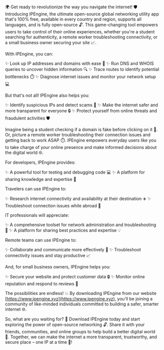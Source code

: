 🌍️ Get ready to revolutionize the way you navigate the internet! 🛡️ Introducing IPEngine, the ultimate open-source global networking utility app that's 100% free, available in every country and region, supports all languages, and is fully open-source 🔓. This game-changing tool empowers users to take control of their online experiences, whether you're a student searching for authenticity, a remote worker troubleshooting connectivity, or a small business owner securing your site 📈.

With IPEngine, you can:

✨ Look up IP addresses and domains with ease 👀
✨ Run DNS and WHOIS queries to uncover hidden information 🔍
✨ Trace routes to identify potential bottlenecks ⏱️
✨ Diagnose internet issues and monitor your network setup 💻

But that's not all! IPEngine also helps you:

✨ Identify suspicious IPs and detect scams 🚫
✨ Make the internet safer and more transparent for everyone 🔒
✨ Protect yourself from online threats and fraudulent activities 🛡️

Imagine being a student checking if a domain is fake before clicking on it 💸. Or, picture a remote worker troubleshooting their connection issues and getting back to work ASAP ⏱️. IPEngine empowers everyday users like you to take charge of your online presence and make informed decisions about the digital world 🌐.

For developers, IPEngine provides:

✨ A powerful tool for testing and debugging code 💻
✨ A platform for sharing knowledge and expertise 🔗

Travelers can use IPEngine to:

✨ Research internet connectivity and availability at their destination ✈️
✨ Troubleshoot connection issues while abroad 📱

IT professionals will appreciate:

✨ A comprehensive toolset for network administration and troubleshooting 💼
✨ A platform for sharing best practices and expertise 💡

Remote teams can use IPEngine to:

✨ Collaborate and communicate more effectively 🤝
✨ Troubleshoot connectivity issues and stay productive 📈

And, for small business owners, IPEngine helps you:

✨ Secure your website and protect customer data 🔒
✨ Monitor online reputation and respond to reviews 💬

The possibilities are endless! 💥 By downloading IPEngine from our website [https://www.ipengine.xyz](https://www.ipengine.xyz), you'll be joining a community of like-minded individuals committed to building a safer, smarter internet 🌐.

So, what are you waiting for? 💪 Download IPEngine today and start exploring the power of open-source networking 🔓. Share it with your friends, communities, and online groups to help build a better digital world 👫. Together, we can make the internet a more transparent, trustworthy, and secure place – one IP at a time 🚀!